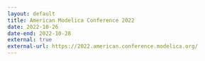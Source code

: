 ```yaml
---
layout: default
title: American Modelica Conference 2022
date: 2022-10-26
date-end: 2022-10-28
external: true
external-url: https://2022.american.conference.modelica.org/
---
```


